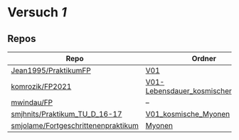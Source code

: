 # Versuch *1*

## Repos

|                                       Repo                                       |                                                                    Ordner                                                                     |                                                                     PDFs                                                                     |
|----------------------------------------------------------------------------------|-----------------------------------------------------------------------------------------------------------------------------------------------|----------------------------------------------------------------------------------------------------------------------------------------------|
|[Jean1995/PraktikumFP](../repo/Jean1995/PraktikumFP)                              |[V01](https://github.com/Jean1995/PraktikumFP/tree/master/V01)                                                                                 |–                                                                                                                                             |
|[komrozik/FP2021](../repo/komrozik/FP2021)                                        |[V01-Lebensdauer_kosmischer_Myonen](https://github.com/komrozik/FP2021/tree/main/V01-Lebensdauer_kosmischer_Myonen)                            |[V01.pdf](https://docs.google.com/viewer?url=https://raw.githubusercontent.com/komrozik/FP2021/main/V01-Lebensdauer_kosmischer_Myonen/V01.pdf)|
|[mwindau/FP](../repo/mwindau/FP)                                                  |–                                                                                                                                              |[V01.pdf](https://docs.google.com/viewer?url=https://raw.githubusercontent.com/mwindau/FP/master/FP_Bachelor/V01.pdf)                         |
|[smjhnits/Praktikum_TU_D_16-17](../repo/smjhnits/Praktikum_TU_D_16-17)            |[V01_kosmische_Myonen](https://github.com/smjhnits/Praktikum_TU_D_16-17/tree/master/Fortgeschrittenenpraktikum/Protokolle/V01_kosmische_Myonen)|–                                                                                                                                             |
|[smjolame/Fortgeschrittenenpraktikum](../repo/smjolame/Fortgeschrittenenpraktikum)|[Myonen](https://github.com/smjolame/Fortgeschrittenenpraktikum/tree/master/Myonen)                                                            |–                                                                                                                                             |
